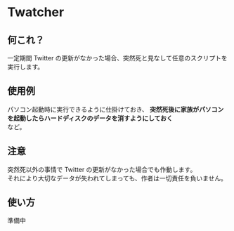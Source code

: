 # Twatcher

## 何これ？

一定期間 Twitter の更新がなかった場合、突然死と見なして任意のスクリプトを実行します。

## 使用例

パソコン起動時に実行できるように仕掛けておき、
**突然死後に家族がパソコンを起動したらハードディスクのデータを消すようにしておく**  
など。

## 注意

突然死以外の事情で Twitter の更新がなかった場合でも作動します。  
それにより大切なデータが失われてしまっても、作者は一切責任を負いません。

## 使い方

準備中
